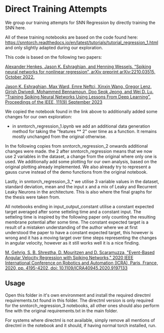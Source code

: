 # Direct Training Attempts
We group our training attempts for SNN Regression by directly training the SNN here. 

All of these training notebooks are based on the code found here: https://snntorch.readthedocs.io/en/latest/tutorials/tutorial_regression_1.html and only slightly adapted during our exploration. 

This code is based on the following two papers:

[Alexander Henkes, Jason K. Eshraghian, and Henning Wessels. “Spiking neural networks for nonlinear regression”, arXiv preprint arXiv:2210.03515, October 2022.](https://arxiv.org/abs/2210.03515)

[Jason K. Eshraghian, Max Ward, Emre Neftci, Xinxin Wang, Gregor Lenz, Girish Dwivedi, Mohammed Bennamoun, Doo Seok Jeong, and Wei D. Lu. “Training Spiking Neural Networks Using Lessons From Deep Learning”. Proceedings of the IEEE, 111(9) September 2023](https://ieeexplore.ieee.org/abstract/document/10242251)

We copied the notebook found in the link above to additionally added some changes for our own exploration:

 - in snntorch_regression_1.ipynb we add an additional data generation method for taking the "features ** 2" over time as a function. It remains mostly unchanged from the original otherwise.
  
In the following copies from snntorch_regression_2 onwards additional changes were made. 
the 2 after snntorch_regression means that we now use 2 variables in the dataset, a change from the original where only one is used.
We additionally add some plotting for our own analysis, based on the original plotting already implemented.
We also already try to represent a gauss curve instead of the demo functions from the original notebook.

Lastly, in snntorch_regression_3_* we utilise 3 variable values in the dataset, standard deviation, mean and the input x and a mix of Leaky and Recurrent Leaky Neurons in the architecture.
This is also where the final graphs for the thesis were taken from.

All notebooks ending in input_output_constant utilise a constant expected target averaged after some setteling time and a constant input. The setteling time is inspired by the following paper only counting the resulting membrane potential after some time. The constant expected target is a result of a mistaken understanding of the author where we at first understood the paper to have a constant expected target, this however is wrong and it has a moving target over time steps representing the changes in angular velocity, however as it still works well it is a nice finding.

[M. Gehrig, S. B. Shrestha, D. Mouritzen and D. Scaramuzza, "Event-Based Angular Velocity Regression with Spiking Networks," 2020 IEEE International Conference on Robotics and Automation (ICRA), Paris, France, 2020, pp. 4195-4202, doi: 10.1109/ICRA40945.2020.9197133](https://doi.org/10.1109/ICRA40945.2020.9197133)

## Usage

Open this folder in it's own environment and install the required directml requirements.txt found in this folder.
The directml version is only required for the snntorch_regression_3 notebooks, all other ones should also perform fine with the original requirements.txt in the main folder.

For systems where directml is not available, simply remove all mentions of directml in the notebook and it should, if having normal torch installed, run.